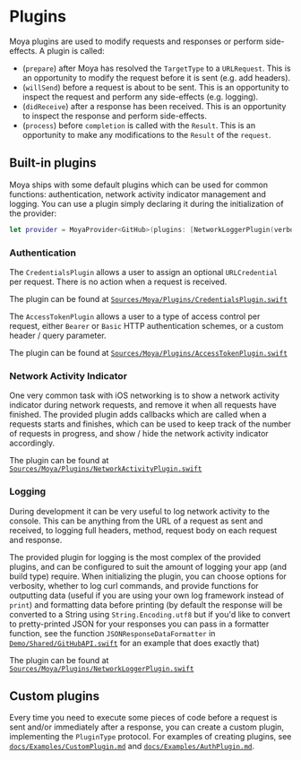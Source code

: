 # Plugins

Moya plugins are used to modify requests and responses or perform side-effects.
A plugin is called:
- (`prepare`) after Moya has resolved the `TargetType` to a `URLRequest`.
  This is an opportunity to modify the request before it is sent (e.g. add
  headers).
- (`willSend`) before a request is about to be sent. This is an
  opportunity to inspect the request and perform any side-effects (e.g. logging).
- (`didReceive`) after a response has been received. This is an
  opportunity to inspect the response and perform side-effects.
- (`process`) before `completion` is called with the `Result`. This is
  an opportunity to make any modifications to the `Result` of the `request`.

## Built-in plugins
Moya ships with some default plugins which can be used for common functions: authentication, network activity indicator management and logging.
You can use a plugin simply declaring it during the initialization of the provider:

```swift
let provider = MoyaProvider<GitHub>(plugins: [NetworkLoggerPlugin(verbose: true)])
```

### Authentication
The `CredentialsPlugin` allows a user to assign an optional `URLCredential` per request. There is no action when a request is received.

The plugin can be found at [`Sources/Moya/Plugins/CredentialsPlugin.swift`](../Sources/Moya/Plugins/CredentialsPlugin.swift)

The `AccessTokenPlugin` allows a user to a type of access control per request, either `Bearer` or `Basic` HTTP authentication schemes, or a custom header / query parameter.

The plugin can be found at [`Sources/Moya/Plugins/AccessTokenPlugin.swift`](../Sources/Moya/Plugins/AccessTokenPlugin.swift)

### Network Activity Indicator
One very common task with iOS networking is to show a network activity indicator during network requests, and remove it when all requests have finished. The provided plugin adds callbacks which are called when a requests starts and finishes, which can be used to keep track of the number of requests in progress, and show / hide the network activity indicator accordingly.

The plugin can be found at [`Sources/Moya/Plugins/NetworkActivityPlugin.swift`](../Sources/Moya/Plugins/NetworkActivityPlugin.swift)

### Logging
During development it can be very useful to log network activity to the console. This can be anything from the URL of a request as sent and received, to logging full headers, method, request body on each request and response.

The provided plugin for logging is the most complex of the provided plugins, and can be configured to suit the amount of logging your app (and build type) require. When initializing the plugin, you can choose options for verbosity, whether to log curl commands, and provide functions for outputting data (useful if you are using your own log framework instead of `print`) and formatting data before printing (by default the response will be converted to a String using `String.Encoding.utf8` but if you'd like to convert to pretty-printed JSON for your responses you can pass in a formatter function, see the function `JSONResponseDataFormatter` in [`Demo/Shared/GitHubAPI.swift`](../Demo/Shared/GitHubAPI.swift) for an example that does exactly that)

The plugin can be found at [`Sources/Moya/Plugins/NetworkLoggerPlugin.swift`](../Sources/Moya/Plugins/NetworkLoggerPlugin.swift)

## Custom plugins

Every time you need to execute some pieces of code before a request is sent and/or immediately after a response, you can create a custom plugin, implementing the `PluginType` protocol.
For examples of creating plugins, see [`docs/Examples/CustomPlugin.md`](Examples/CustomPlugin.md) and [`docs/Examples/AuthPlugin.md`](Examples/AuthPlugin.md).
